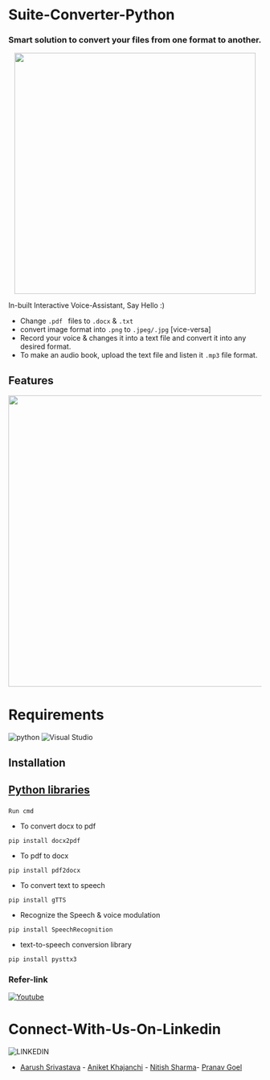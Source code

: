 # Suite-Converter-Python
### Smart solution to convert your files from one format to another.
<div align="center"><img src="https://cdn.discordapp.com/attachments/897883141367292044/897893299162087544/unknown.png" width="480"></div>


In-built Interactive Voice-Assistant, Say Hello :)
- Change ```.pdf ``` files to ``` .docx ``` & ``` .txt ```
- convert image format into ``` .png ``` to ``` .jpeg/.jpg ``` [vice-versa]
- Record your voice & changes it into a text file and convert it into any desired format.
- To make an audio book, upload the text file and listen it  ``` .mp3 ``` file format.
## Features
<div align="center"><img src="https://cdn.discordapp.com/attachments/897883141367292044/897893128575529070/unknown.png" width="580"></div>

# Requirements
![python](https://img.shields.io/badge/Python-3.9-orange)                   ![Visual Studio](https://img.shields.io/badge/Visual%20Studio-2019-blue)
## Installation 

## [Python libraries](https://docs.python.org/3/library/)
### 
``` Run cmd ```
- To convert docx to pdf
 ``` 
pip install docx2pdf 
 ```
 - To pdf to docx
```
pip install pdf2docx
```
- To convert text to speech
```
pip install gTTS
```
- Recognize the Speech & voice modulation
```
pip install SpeechRecognition
```
- text-to-speech conversion library
```
pip install pysttx3
```
### Refer-link
[![Youtube](https://img.shields.io/badge/-Youtube%20-red)](https://youtu.be/FKwicZF7xNE)

# Connect-With-Us-On-Linkedin
![LINKEDIN](https://img.shields.io/badge/LinkedIn-0077B5?style=for-the-badge&logo=linkedin&logoColor=white)
- [Aarush Srivastava](https://www.linkedin.com/in/aarush-srivastava/) - [Aniket Khajanchi](https://www.linkedin.com/in/aniket-khajanchi/) - [Nitish Sharma](https://www.linkedin.com/in/itsnitish22/)- [Pranav Goel](https://www.linkedin.com/in/iipranavii/)

